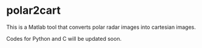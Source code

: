 # polar2cart

This is a Matlab tool that converts polar radar images into cartesian images.

Codes for Python and C will be updated soon.
